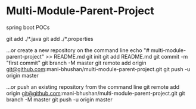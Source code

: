 # Multi-Module-Parent-Project
spring boot POCs

git add \./\*.java
git add \./\*.properties

…or create a new repository on the command line
echo "# multi-module-parent-project" >> README.md
git init
git add README.md
git commit -m "first commit"
git branch -M master
git remote add origin git@github.com:mani-bhushan/multi-module-parent-project.git
git push -u origin master



…or push an existing repository from the command line
git remote add origin git@github.com:mani-bhushan/multi-module-parent-project.git
git branch -M master
git push -u origin master